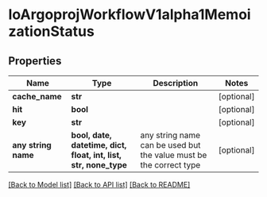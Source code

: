 # IoArgoprojWorkflowV1alpha1MemoizationStatus


## Properties
Name | Type | Description | Notes
------------ | ------------- | ------------- | -------------
**cache_name** | **str** |  | [optional] 
**hit** | **bool** |  | [optional] 
**key** | **str** |  | [optional] 
**any string name** | **bool, date, datetime, dict, float, int, list, str, none_type** | any string name can be used but the value must be the correct type | [optional]

[[Back to Model list]](../README.md#documentation-for-models) [[Back to API list]](../README.md#documentation-for-api-endpoints) [[Back to README]](../README.md)


